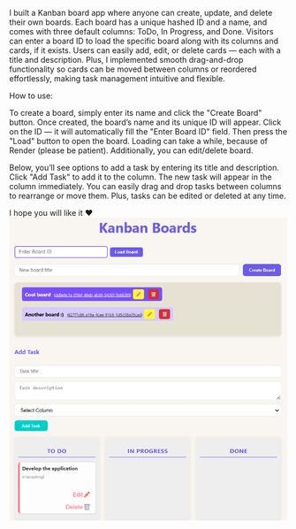 I built a Kanban board app where anyone can create, update, and delete their own boards. Each board has a unique hashed ID and a name, and comes with three default columns: ToDo, In Progress, and Done. Visitors can enter a board ID to load the specific board along with its columns and cards, if it exists. Users can easily add, edit, or delete cards — each with a title and description. Plus, I implemented smooth drag-and-drop functionality so cards can be moved between columns or reordered effortlessly, making task management intuitive and flexible.

How to use:

To create a board, simply enter its name and click the "Create Board" button. Once created, the board’s name and its unique ID will appear. Click on the ID — it will automatically fill the "Enter Board ID" field. Then press the "Load" button to open the board. Loading can take a while, because of Render (please be patient). Additionally, you can edit/delete board.

Below, you’ll see options to add a task by entering its title and description. Click "Add Task" to add it to the column. The new task will appear in the column immediately. You can easily drag and drop tasks between columns to rearrange or move them. Plus, tasks can be edited or deleted at any time.

I hope you will like it ❤️
![alt text](image.png)
